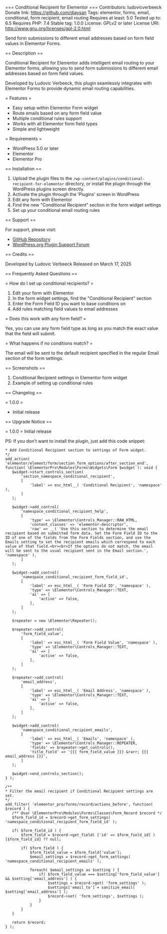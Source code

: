 === Conditional Recipient for Elementor ===
Contributors: ludovicverbeeck
Donate link: https://github.com/djaysan
Tags: elementor, forms, email, conditional, form recipient, email routing
Requires at least: 5.0
Tested up to: 6.5
Requires PHP: 7.4
Stable tag: 1.0.0
License: GPLv2 or later
License URI: http://www.gnu.org/licenses/gpl-2.0.html

Send form submissions to different email addresses based on form field values in Elementor Forms.

== Description ==

Conditional Recipient for Elementor adds intelligent email routing to your Elementor forms, allowing you to send form submissions to different email addresses based on form field values.

Developed by Ludovic Verbeeck, this plugin seamlessly integrates with Elementor Forms to provide dynamic email routing capabilities.

= Features =

* Easy setup within Elementor Form widget
* Route emails based on any form field value
* Multiple conditional rules support
* Works with all Elementor form field types
* Simple and lightweight

= Requirements =

* WordPress 5.0 or later
* Elementor
* Elementor Pro

== Installation ==

1. Upload the plugin files to the `/wp-content/plugins/conditional-recipient-for-elementor` directory, or install the plugin through the WordPress plugins screen directly.
2. Activate the plugin through the 'Plugins' screen in WordPress
3. Edit any form with Elementor
4. Find the new "Conditional Recipient" section in the form widget settings
5. Set up your conditional email routing rules

== Support ==

For support, please visit:
* [GitHub Repository](https://github.com/djaysan)
* [WordPress.org Plugin Support Forum](https://wordpress.org/support/plugin/conditional-recipient-for-elementor/)

== Credits ==

Developed by Ludovic Verbeeck
Released on March 17, 2025

== Frequently Asked Questions ==

= How do I set up conditional recipients? =

1. Edit your form with Elementor
2. In the form widget settings, find the "Conditional Recipient" section
3. Enter the Form Field ID you want to base conditions on
4. Add rules matching field values to email addresses

= Does this work with any form field? =

Yes, you can use any form field type as long as you match the exact value that the field will submit.

= What happens if no conditions match? =

The email will be sent to the default recipient specified in the regular Email section of the form settings.

== Screenshots ==

1. Conditional Recipient settings in Elementor form widget
2. Example of setting up conditional rules

== Changelog ==

= 1.0.0 =
* Initial release

== Upgrade Notice ==

= 1.0.0 =
Initial release

PS: If you don't want to install the plugin, just add this code snippet:
 ```/**
 * Add Conditional Recipient section to settings of Form widget.
 */
add_action( 'elementor/element/form/section_form_options/after_section_end', function( \ElementorPro\Modules\Forms\Widgets\Form $widget ): void {
	$widget->start_controls_section(
		'section_namespace_conditional_recipient',
		[
			'label' => esc_html__( 'Conditional Recipient', 'namespace' ),
		]
	);

	$widget->add_control(
		'namespace_conditional_recipient_help',
		[
			'type' => \Elementor\Controls_Manager::RAW_HTML,
			'content_classes' => 'elementor-descriptor',
			'raw' => __( 'Use this section to determine the email recipient based on submitted form data. Set the Form Field ID to the ID of one of the fields from the Form Fields section, and use the Emails setting to set the recipient emails which correspond to each value of that field.<br><br>If the options do not match, the email will be sent to the usual recipient sent in the Email section.', 'namespace' ),
		]
	);
	
	$widget->add_control(
		'namespace_conditional_recipient_form_field_id',
		[
			'label' => esc_html__( 'Form Field ID', 'namespace' ),
			'type' => \Elementor\Controls_Manager::TEXT,
			'ai' => [
				'active' => false,
			],
		]
	);

	$repeater = new \Elementor\Repeater();

	$repeater->add_control(
		'form_field_value',
		[
			'label' => esc_html__( 'Form Field Value', 'namespace' ),
			'type' => \Elementor\Controls_Manager::TEXT,
			'ai' => [
				'active' => false,
			],
		]
	);

	$repeater->add_control(
		'email_address',
		[
			'label' => esc_html__( 'Email Address', 'namespace' ),
			'type' => \Elementor\Controls_Manager::TEXT,
			'ai' => [
				'active' => false,
			],
		]
	);
	
	$widget->add_control(
		'namespace_conditional_recipient_emails',
		[
			'label' => esc_html__( 'Emails', 'namespace' ),
			'type' => \Elementor\Controls_Manager::REPEATER,
			'fields' => $repeater->get_controls(),
			'title_field' => '{{{ form_field_value }}} &rarr; {{{ email_address }}}',
		]
	);

	$widget->end_controls_section();
} );

/**
 * Filter the email recipient if Conditional Recipient settings are set.
 */
add_filter( 'elementor_pro/forms/record/actions_before', function( $record ) {
	/** @var \ElementorPro\Modules\Forms\Classes\Form_Record $record */
	$form_field_id = $record->get_form_settings( 'namespace_conditional_recipient_form_field_id' );

	if( $form_field_id ) {
		$form_field = $record->get_field( ['id' => $form_field_id] )[$form_field_id] ?? null;

		if( $form_field ) {
			$form_field_value = $form_field['value'];
			$email_settings = $record->get_form_settings( 'namespace_conditional_recipient_emails' );

			foreach( $email_settings as $setting ) {
				if( $form_field_value === $setting['form_field_value'] && $setting['email_address'] ) {
					$settings = $record->get( 'form_settings' );
					$settings['email_to'] = sanitize_email( $setting['email_address'] );
					$record->set( 'form_settings', $settings );
				}
			}
		}
	}

	return $record;
} );
